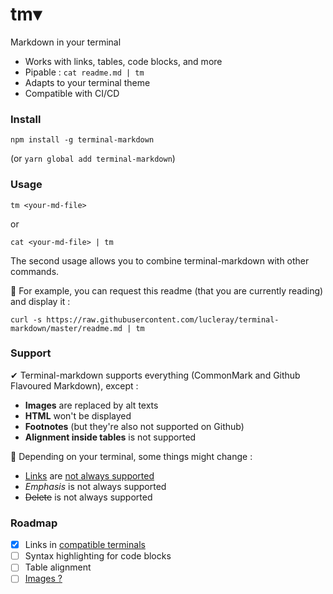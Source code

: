 # tm▾

Markdown in your terminal

* Works with links, tables, code blocks, and more
* Pipable : `cat readme.md | tm`
* Adapts to your terminal theme
* Compatible with CI/CD

<!-- ![image demo]() -->

### Install

```
npm install -g terminal-markdown
```

(or `yarn global add terminal-markdown`)

### Usage

```
tm <your-md-file>
```

or

```
cat <your-md-file> | tm
```

The second usage allows you to combine terminal-markdown with other commands.

🍿 For example, you can request this readme (that you are currently reading) and display it :

```
curl -s https://raw.githubusercontent.com/lucleray/terminal-markdown/master/readme.md | tm
```

### Support

✔︎ Terminal-markdown supports everything (CommonMark and Github Flavoured Markdown), except :

* **Images** are replaced by alt texts
* **HTML** won't be displayed
* **Footnotes** (but they're also not supported on Github)
* **Alignment inside tables** is not supported

🚨 Depending on your terminal, some things might change :

* [Links](https://google.fr) are [not always supported](https://gist.github.com/egmontkob/eb114294efbcd5adb1944c9f3cb5feda)
* _Emphasis_ is not always supported
* ~~Delete~~ is not always supported

### Roadmap

* [x] Links in [compatible terminals](https://gist.github.com/egmontkob/eb114294efbcd5adb1944c9f3cb5feda)
* [ ] Syntax highlighting for code blocks
* [ ] Table alignment
* [ ] [Images ?](https://github.com/sindresorhus/terminal-image)
